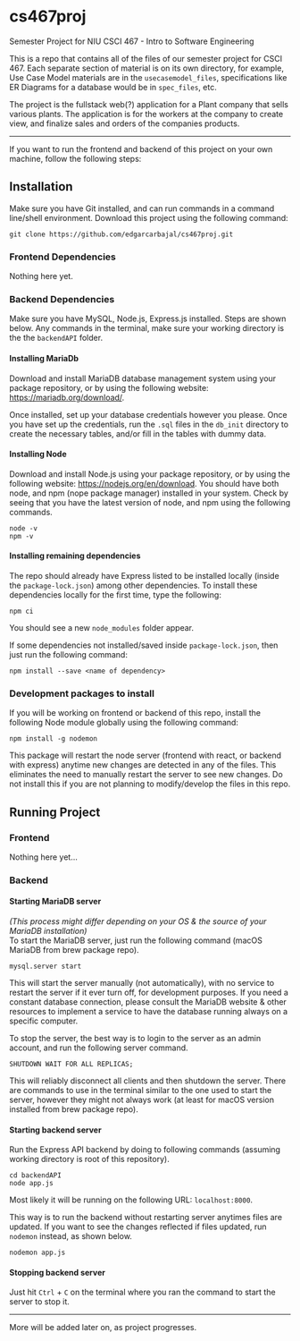 # cs467proj
Semester Project for NIU CSCI 467 - Intro to Software Engineering

This is a repo that contains all of the files of our semester project for CSCI 467.
Each separate section of material is on its own directory, for example, Use Case Model materials are in the `usecasemodel_files`, specifications like ER Diagrams for a database would be in `spec_files`, etc.

The project is the fullstack web(?) application for a Plant company that sells various plants. The application is for the workers at the company to create view, and finalize sales and orders of the companies products.


---
If you want to run the frontend and backend of this project on your own machine, follow the following steps:

## Installation

Make sure you have Git installed, and can run commands in a command line/shell environment. Download this project using the following command:
```
git clone https://github.com/edgarcarbajal/cs467proj.git
```

### Frontend Dependencies  
Nothing here yet.

### Backend Dependencies  
Make sure you have MySQL, Node.js, Express.js installed. Steps are shown below. Any commands in the terminal, make sure your working
directory is the the `backendAPI` folder.

#### Installing MariaDb
Download and install MariaDB database management system using your package repository, or by using the following website: https://mariadb.org/download/.

Once installed, set up your database credentials however you please. Once you have set up the credentials, run the `.sql` files in the `db_init` directory to create the necessary tables, and/or fill in the tables with dummy data.

#### Installing Node
Download and install Node.js using your package repository, or by using the following website: https://nodejs.org/en/download.
You should have both node, and npm (nope package manager) installed in your system. Check by seeing that you have the latest version of node, and npm using the following commands.
```
node -v
npm -v
```

#### Installing remaining dependencies
The repo should already have Express listed to be installed locally (inside the `package-lock.json`) among other dependencies. To install these dependencies locally for the first time, type the following:
```
npm ci
```
You should see a new `node_modules` folder appear.

If some dependencies not installed/saved inside `package-lock.json`, then just run the following command:
```
npm install --save <name of dependency>
```


### Development packages to install
If you will be working on frontend or backend of this repo, install the following Node module globally using the following command:
```
npm install -g nodemon
```

This package will restart the node server (frontend with react, or backend with express) anytime new changes are detected in any of the files. This eliminates the need to manually restart the server to see new changes. Do not install this if you are not planning to modify/develop the files in this repo.

## Running Project

### Frontend  
Nothing here yet...

### Backend 

#### Starting MariaDB server
*(This process might differ depending on your OS & the source of your MariaDB installation)*  
To start the MariaDB server, just run the following command (macOS MariaDB from brew package repo).
```
mysql.server start
```

This will start the server manually (not automatically), with no service to restart the server if it ever turn off, for development purposes. If you need a constant database connection, please consult the MariaDB website & other resources to implement a service to have the database running always on a specific computer.

To stop the server, the best way is to login to the server as an admin account, and run the following server command.
```
SHUTDOWN WAIT FOR ALL REPLICAS;
```

This will reliably disconnect all clients and then shutdown the server. There are commands to use in the terminal similar to the one used to start the server, however they might not always work (at least for macOS version installed from brew package repo).

#### Starting backend server
Run the Express API backend by doing to following commands (assuming working directory is root of this repository).
```
cd backendAPI
node app.js
```

Most likely it will be running on the following URL: `localhost:8000`.

This way is to run the backend without restarting server anytimes files are updated. If you want to see the changes reflected if files updated, run `nodemon` instead, as shown below.
```
nodemon app.js
```

#### Stopping backend server
Just hit `Ctrl` + `C` on the terminal where you ran the command to start the server to stop it.


---
More will be added later on, as project progresses.
